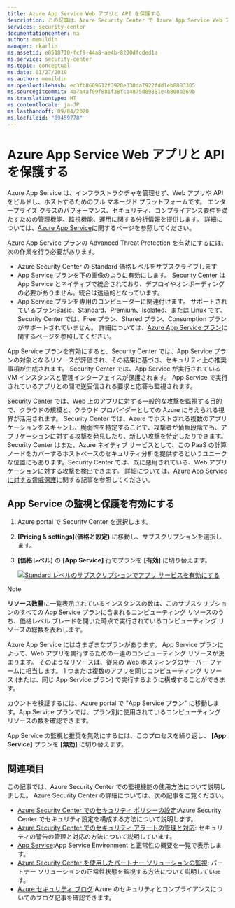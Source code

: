 ```yaml
---
title: Azure App Service Web アプリと API を保護する
description: この記事は、Azure Security Center で Azure App Service Web アプリと API の保護を開始する際に役立ちます。
services: security-center
documentationcenter: na
author: memildin
manager: rkarlin
ms.assetid: e8518710-fcf9-44a8-ae4b-8200dfcded1a
ms.service: security-center
ms.topic: conceptual
ms.date: 01/27/2019
ms.author: memildin
ms.openlocfilehash: ec3fb8609612f3920e330da7922fdd1eb8883305
ms.sourcegitcommit: 4a7a4af09f881f38fcb4875d89881e4b808b369b
ms.translationtype: HT
ms.contentlocale: ja-JP
ms.lasthandoff: 09/04/2020
ms.locfileid: "89459778"
---
```

# <a name="protect-your-azure-app-service-web-apps-and-apis"></a>Azure App Service Web アプリと API を保護する

Azure App Service は、インフラストラクチャを管理せず、Web アプリや API をビルドし、ホストするためのフル マネージド プラットフォームです。 エンタープライズ クラスのパフォーマンス、セキュリティ、コンプライアンス要件を満たすための管理機能、監視機能、運用に関する分析情報を提供します。 詳細については、[Azure App Service](https://azure.microsoft.com/services/app-service/)に関するページを参照してください。

Azure App Service プランの Advanced Threat Protection を有効にするには、次の作業を行う必要があります。

* Azure Security Center の Standard 価格レベルをサブスクライブします
* App Service プランを下の画像のように有効にします。 Security Center は App Service とネイティブで統合されており、デプロイやオンボーディングの必要がありません。統合は透過的となっています。
* App Service プランを専用のコンピューターに関連付けます。 サポートされているプラン:Basic、Standard、Premium、Isolated、または Linux です。 Security Center では、Free プラン、Shared プラン、Consumption プランがサポートされていません。 詳細については、[Azure App Service プラン](https://azure.microsoft.com/pricing/details/app-service/plans/)に関するページを参照してください。

App Service プランを有効にすると、Security Center では、App Service プランの対象となるリソースが評価され、その結果に基づき、セキュリティ上の推奨事項が生成されます。 Security Center では、App Service が実行されている VM インスタンスと管理インターフェイスが保護されます。 App Service で実行されているアプリとの間で送受信される要求と応答も監視されます。

Security Center では、Web 上のアプリに対する一般的な攻撃を監視する目的で、クラウドの規模と、クラウド プロバイダーとしての Azure に与えられる視界が活用されます。 Security Center では、Azure でホストされる複数のアプリケーションをスキャンし、脆弱性を特定することで、攻撃者が偵察段階でも、アプリケーションに対する攻撃を発見したり、新しい攻撃を特定したりできます。 Security Center はまた、Azure ネイティブ サービスとして、この PaaS の計算ノードをカバーするホストベースのセキュリティ分析を提供するというユニークな位置にもあります。Security Center では、既に悪用されている、Web アプリケーションに対する攻撃を検出できます。 詳細については、[Azure App Service に対する脅威保護](threat-protection.md#app-services)に関する記事を参照してください。


## <a name="enable-monitoring-and-protection-of-app-service"></a>App Service の監視と保護を有効にする

1. Azure portal で Security Center を選択します。
2. **[Pricing & settings]\(価格と設定\)** に移動し、サブスクリプションを選択します。
3. **[価格レベル]** の **[App Service]** 行でプランを **[有効]** に切り替えます。

    [![Standard レベルのサブスクリプションでアプリ サービスを有効にする](media/security-center-app-services/app-services-toggle.png)](media/security-center-app-services/app-services-toggle.png#lightbox)


>[!NOTE]
> **リソース数量**に一覧表示されているインスタンスの数は、このサブスクリプションのすべての App Service プランに含まれるコンピューティング リソースのうち、価格レベル ブレードを開いた時点で実行されているコンピューティング リソースの総数を表わします。
>
> Azure App Service にはさまざまなプランがあります。 App Service プランによって、Web アプリを実行するための一連のコンピューティング リソースが決まります。 そのようなリソースは、従来の Web ホスティングのサーバー ファームに相当します。 1 つまたは複数のアプリを同じコンピューティング リソース (または、同じ App Service プラン) で実行するように構成することができます。
>
>カウントを検証するには、Azure portal で "App Service プラン" に移動します。App Service プランでは、プラン別に使用されているコンピューティング リソースの数を確認できます。 






App Service の監視と推奨を無効にするには、このプロセスを繰り返し、 **[App Service]** プランを **[無効]** に切り替えます。



## <a name="see-also"></a>関連項目
この記事では、Azure Security Center での監視機能の使用方法について説明しました。 Azure Security Center の詳細については、次の記事をご覧ください。

* [Azure Security Center でのセキュリティ ポリシーの設定](tutorial-security-policy.md):Azure Security Center でセキュリティ設定を構成する方法について説明します。
* [Azure Security Center でのセキュリティ アラートの管理と対応](security-center-managing-and-responding-alerts.md): セキュリティの警告の管理と対応の方法について説明しています。
* [App Service](security-center-virtual-machine-protection.md#app-services):App Service Environment と正常性の概要を一覧で表示します。
* [Azure Security Center を使用したパートナー ソリューションの監視](security-center-partner-solutions.md): パートナー ソリューションの正常性状態を監視する方法について説明しています。
* [Azure セキュリティ ブログ](https://docs.microsoft.com/archive/blogs/azuresecurity/):Azure のセキュリティとコンプライアンスについてのブログ記事を確認できます。
